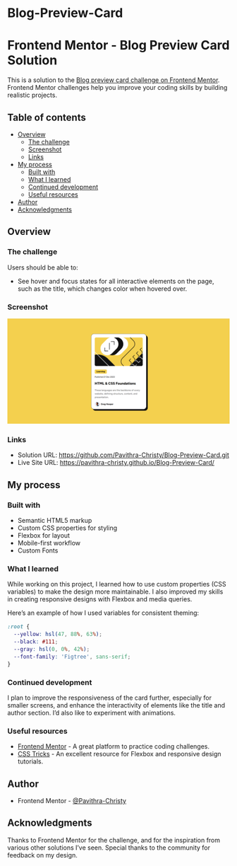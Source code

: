 # Blog-Preview-Card
# Frontend Mentor - Blog Preview Card Solution

This is a solution to the [Blog preview card challenge on Frontend Mentor](https://www.frontendmentor.io/challenges/blog-preview-card-ckPaj01IcS). Frontend Mentor challenges help you improve your coding skills by building realistic projects. 

## Table of contents

- [Overview](#overview)
  - [The challenge](#the-challenge)
  - [Screenshot](#screenshot)
  - [Links](#links)
- [My process](#my-process)
  - [Built with](#built-with)
  - [What I learned](#what-i-learned)
  - [Continued development](#continued-development)
  - [Useful resources](#useful-resources)
- [Author](#author)
- [Acknowledgments](#acknowledgments)

## Overview

### The challenge

Users should be able to:

- See hover and focus states for all interactive elements on the page, such as the title, which changes color when hovered over.

### Screenshot

![](./assets/images/Screenshot.png)



### Links

- Solution URL: https://github.com/Pavithra-Christy/Blog-Preview-Card.git
- Live Site URL: https://pavithra-christy.github.io/Blog-Preview-Card/

## My process

### Built with

- Semantic HTML5 markup
- Custom CSS properties for styling
- Flexbox for layout
- Mobile-first workflow
- Custom Fonts

### What I learned

While working on this project, I learned how to use custom properties (CSS variables) to make the design more maintainable. I also improved my skills in creating responsive designs with Flexbox and media queries.

Here’s an example of how I used variables for consistent theming:

```css
:root {
  --yellow: hsl(47, 88%, 63%);
  --black: #111;
  --gray: hsl(0, 0%, 42%);
  --font-family: 'Figtree', sans-serif;
}
```

### Continued development

I plan to improve the responsiveness of the card further, especially for smaller screens, and enhance the interactivity of elements like the title and author section. I’d also like to experiment with animations.

### Useful resources

- [Frontend Mentor](https://www.frontendmentor.io) - A great platform to practice coding challenges.
- [CSS Tricks](https://css-tricks.com/) - An excellent resource for Flexbox and responsive design tutorials.

## Author

- Frontend Mentor - [@Pavithra-Christy](https://www.frontendmentor.io/profile/Pavithra-Christy)


## Acknowledgments

Thanks to Frontend Mentor for the challenge, and for the inspiration from various other solutions I’ve seen. Special thanks to the community for feedback on my design.

 
